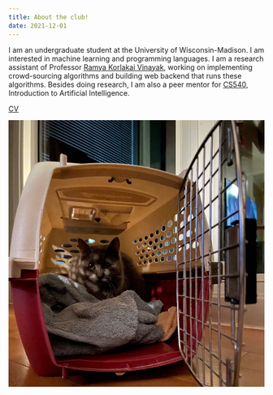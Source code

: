 ```yaml
---
title: About the club!
date: 2021-12-01
---
```


I am an undergraduate student at the University of Wisconsin-Madison. I am interested in machine learning and programming languages.
I am a research assistant of Professor [Ramya Korlakai Vinayak](https://ramyakv.github.io), working on implementing crowd-sourcing algorithms and building web backend that runs these algorithms. Besides doing research, I am also a peer mentor for [CS540](https://pages.cs.wisc.edu/~jphanna/teaching/2021fall_cs540), Introduction to Artificial Intelligence.

[CV](/about/files/CV.pdf)

![Lettie](/about/images/lettie.JPG)
